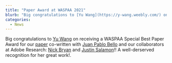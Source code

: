 ```yaml
---
title: "Paper Award at WASPAA 2021"
blurb: "Big congratulations to [Yu Wang](https://y-wang.weebly.com/) on receiving a WASPAA Special Best Paper Award for our [paper](/publications/2021-10-17-wang2021who) co-written with [Juan Pablo Bello](https://wp.nyu.edu/jpbello/) and our collaborators at Adobe Research: [Nick Bryan](https://ccrma.stanford.edu/~njb/) and [Justin Salamon](https://www.justinsalamon.com/)!! A well-derserved recognition for her great work!"
categories:
  - News
---
```

Big congratulations to [Yu Wang](https://y-wang.weebly.com/) on receiving a WASPAA Special Best Paper Award for our [paper](/publications/2021-10-17-wang2021who) co-written with [Juan Pablo Bello](https://wp.nyu.edu/jpbello/) and our collaborators at Adobe Research: [Nick Bryan](https://ccrma.stanford.edu/~njb/) and [Justin Salamon](https://www.justinsalamon.com/)!! A well-derserved recognition for her great work!.